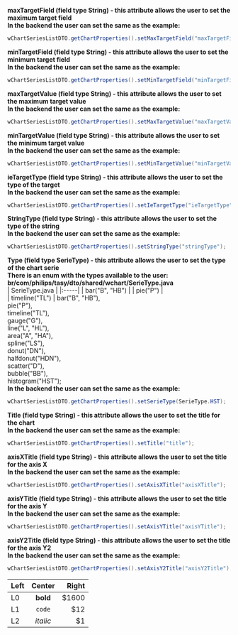**maxTargetField (field type String) - this attribute allows the user to set the maximum target field**<br>
**In the backend the user can set the same as the example:**
```java I'm tab B
wChartSeriesListDTO.getChartProperties().setMaxTargetField("maxTargetField");
```
**minTargetField (field type String) - this attribute allows the user to set the minimum target field**<br>
**In the backend the user can set the same as the example:**
```java I'm tab B
wChartSeriesListDTO.getChartProperties().setMinTargetField("minTargetField");
```
**maxTargetValue (field type String) - this attribute allows the user to set the maximum target value**<br>
**In the backend the user can set the same as the example:**
```java I'm tab B
wChartSeriesListDTO.getChartProperties().setMaxTargetValue("maxTargetValue");
```
**minTargetValue (field type String) - this attribute allows the user to set the minimum target value**<br>
**In the backend the user can set the same as the example:**
```java I'm tab B
wChartSeriesListDTO.getChartProperties().setMinTargetValue("minTargetValue");
```
**ieTargetType (field type String) - this attribute allows the user to set the type of the target**<br>
**In the backend the user can set the same as the example:**
```java I'm tab B
wChartSeriesListDTO.getChartProperties().setIeTargetType("ieTargetType");
```
**StringType (field type String) - this attribute allows the user to set the type of the string**<br>
**In the backend the user can set the same as the example:**
```java I'm tab B
wChartSeriesListDTO.getChartProperties().setStringType("stringType");
```
**Type (field type SerieType) - this attribute allows the user to set the type of the chart serie**<br>
**There is an enum with the types available to the user: br/com/philips/tasy/dto/shared/wchart/SerieType.java**<br>
| SerieType.java | 
|:-----|
| bar("B", "HB")   | 
| pie("P")   |  
| timeline("TL")   | 
bar("B", "HB"),<br>
pie("P"),<br>
timeline("TL"),<br>
gauge("G"),<br>
line("L", "HL"),<br>
area("A", "HA"),<br>
spline("LS"),<br>
donut("DN"),<br>
halfdonut("HDN"),<br>
scatter("D"),<br>
bubble("BB"),<br>
histogram("HST");<br>
**In the backend the user can set the same as the example:**
```java I'm tab B
wChartSeriesListDTO.getChartProperties().setSerieType(SerieType.HST);
```
**Title (field type String) - this attribute allows the user to set the title for the chart**<br>
**In the backend the user can set the same as the example:**
```java I'm tab B
wChartSeriesListDTO.getChartProperties().setTitle("title");
```
**axisXTitle (field type String) - this attribute allows the user to set the title for the axis X**<br>
**In the backend the user can set the same as the example:**
```java I'm tab B
wChartSeriesListDTO.getChartProperties().setAxisXTitle("axisXTitle");
```
**axisYTitle (field type String) - this attribute allows the user to set the title for the axis Y**<br>
**In the backend the user can set the same as the example:**
```java I'm tab B
wChartSeriesListDTO.getChartProperties().setAxisYTitle("axisYTitle");
```
**axisY2Title (field type String) - this attribute allows the user to set the title for the axis Y2**<br>
**In the backend the user can set the same as the example:**
```java I'm tab B
wChartSeriesListDTO.getChartProperties().setAxisY2Title("axisY2Title");
```
| Left |  Center  | Right |
|:-----|:--------:|------:|
| L0   | **bold** | $1600 |
| L1   |  `code`  |   $12 |
| L2   | _italic_ |    $1 |
